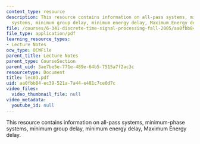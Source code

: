 ```yaml
---
content_type: resource
description: This resource contains information on all-pass systems, minimum-phase
  systems, minimum group delay, minimum energy delay, Maximum Energy delay.
file: /courses/6-341-discrete-time-signal-processing-fall-2005/aa0fbb84ec39521a7a44e481c7ce0d7c_lec03.pdf
file_type: application/pdf
learning_resource_types:
- Lecture Notes
ocw_type: OCWFile
parent_title: Lecture Notes
parent_type: CourseSection
parent_uid: 3ae7be5e-771e-489e-64b5-7515a7f2ac3c
resourcetype: Document
title: lec03.pdf
uid: aa0fbb84-ec39-521a-7a44-e481c7ce0d7c
video_files:
  video_thumbnail_file: null
video_metadata:
  youtube_id: null
---
```

This resource contains information on all-pass systems, minimum-phase systems, minimum group delay, minimum energy delay, Maximum Energy delay.


